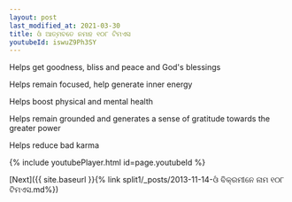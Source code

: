 ```yaml
---
layout: post
last_modified_at: 2021-03-30
title: ଓଁ ଆତ୍ମବତେ ନମାହ ୧୦୮ ଟିମଏସ
youtubeId: iswuZ9Ph3SY
---
```

 
 
Helps get goodness, bliss and peace and God's blessings
 
Helps remain focused, help generate inner energy 
 
Helps boost physical and mental health 
 
Helps remain grounded and generates a sense of gratitude towards the greater power 
 
Helps reduce bad karma
 
 
 
 


{% include youtubePlayer.html id=page.youtubeId %}
 
[Next]({{ site.baseurl }}{% link  split1/_posts/2013-11-14-ଓଁ ବିକ୍ରମୀନେ ନାମ ୧୦୮ ଟିମଏସ.md%})
 
